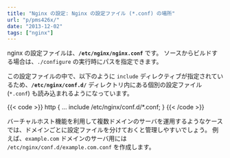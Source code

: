 ```yaml
---
title: "Nginx の設定: Nginx の設定ファイル (*.conf) の場所"
url: "p/pms426x/"
date: "2013-12-02"
tags: ["nginx"]
---
```


nginx の設定ファイルは、__`/etc/nginx/nginx.conf`__ です。
ソースからビルドする場合は、`./configure` の実行時にパスを指定できます。

この設定ファイルの中で、以下のように `include` ディレクティブが指定されているため、**`/etc/nginx/conf.d/`** ディレクトリ内にある個別の設定ファイル (`*.conf`) も読み込まれるようになっています。

{{< code >}}
http {
    ...
    include /etc/nginx/conf.d/*.conf;
}
{{< /code >}}

バーチャルホスト機能を利用して複数ドメインのサーバを運用するようなケースでは、ドメインごとに設定ファイルを分けておくと管理しやすいでしょう。
例えば、`example.com` ドメインのサーバ用には `/etc/nginx/conf.d/example.com.conf` を作成します。


